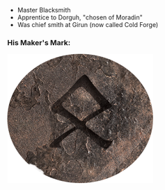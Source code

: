 
* Master Blacksmith
* Apprentice to Dorguh, "chosen of Moradin"
* Was chief smith at Girun (now called Cold Forge)



### His Maker's Mark:
![Maker's Mark](../../images/Gimil_Mark.png)